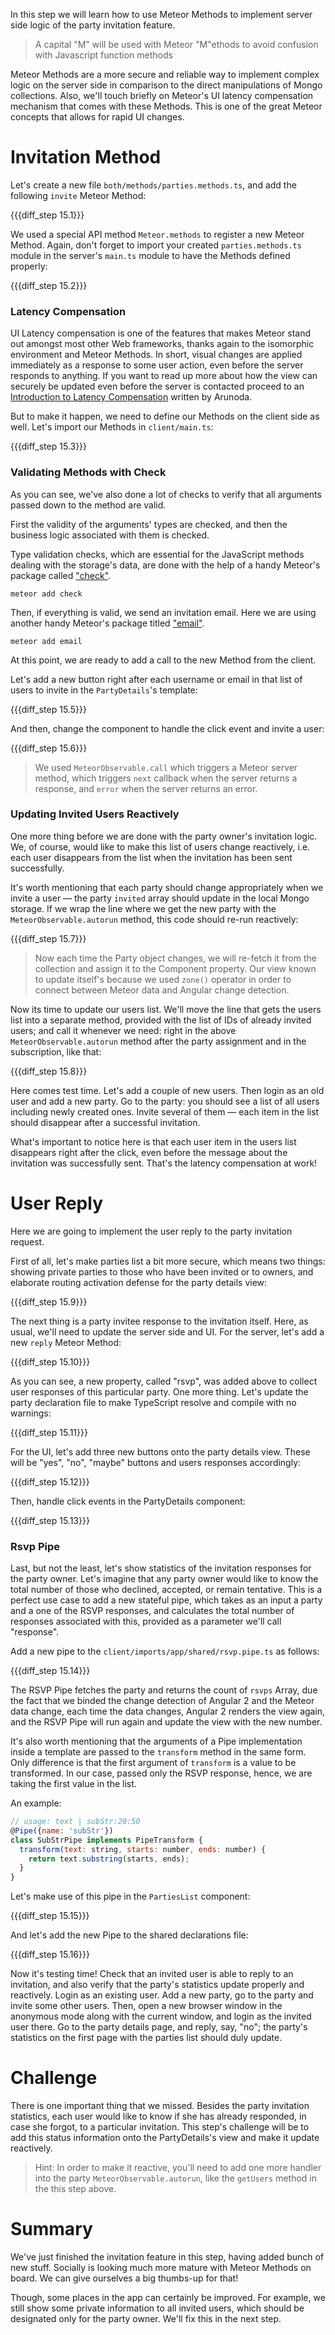In this step we will learn how to use Meteor Methods to
implement server side logic of the party invitation feature.

> A capital "M" will be used with Meteor "M"ethods to avoid confusion with Javascript function methods

Meteor Methods are a more secure and reliable way to
implement complex logic on the server side in comparison to the direct
manipulations of Mongo collections. Also, we'll touch briefly on
Meteor's UI latency compensation mechanism that comes with these Methods.
This is one of the great Meteor concepts that allows for rapid UI changes.

# Invitation Method

Let's create a new file `both/methods/parties.methods.ts`, and add the following `invite` Meteor Method:

{{{diff_step 15.1}}}

We used a special API method `Meteor.methods` to register
a new Meteor Method. Again, don't forget to import your created `parties.methods.ts` module
in the server's `main.ts` module to have the Methods defined properly:

{{{diff_step 15.2}}}

### Latency Compensation

UI Latency compensation is one of the features that makes Meteor stand out amongst most other Web frameworks, thanks again to the isomorphic environment and Meteor Methods.
In short, visual changes are applied immediately as a response to some user action,
even before the server responds to anything. If you want to read up more about how the view can securely be updated
even before the server is contacted proceed to an [Introduction to Latency Compensation](https://meteorhacks.com/introduction-to-latency-compensation) written by Arunoda.

But to make it happen, we need to define our Methods on the client side as well. Let's import our Methods in `client/main.ts`:

{{{diff_step 15.3}}}

### Validating Methods with Check

As you can see, we've also done a lot of checks to verify that
all arguments passed down to the method are valid.

First the validity of the arguments' types are checked, and then
the business logic associated with them is checked.

Type validation checks, which are essential for the JavaScript methods dealing with the storage's data,
are done with the help of a handy Meteor's package called ["check"](https://atmospherejs.com/meteor/check).

    meteor add check

Then, if everything is valid, we send an invitation email.
Here we are using another handy Meteor's package titled ["email"](https://atmospherejs.com/meteor/email).

    meteor add email

At this point, we are ready to add a call to the new Method from the client.

Let's add a new button right after each username or email in that
list of users to invite in the `PartyDetails`'s template:

{{{diff_step 15.5}}}

And then, change the component to handle the click event and invite a user:

{{{diff_step 15.6}}}

> We used `MeteorObservable.call` which triggers a Meteor server method, which triggers `next` callback when the server returns a response, and `error` when the server returns an error.

### Updating Invited Users Reactively

One more thing before we are done with the party owner's invitation
logic. We, of course, would like to make this list of users
change reactively, i.e. each user disappears from the list
when the invitation has been sent successfully.

It's worth mentioning that each party should change appropriately
when we invite a user — the party `invited` array should update
in the local Mongo storage. If we wrap the line where
we get the new party with the `MeteorObservable.autorun` method, this code should
re-run reactively:

{{{diff_step 15.7}}}

> Now each time the Party object changes, we will re-fetch it from the collection and assign it to the Component property. Our view known to update itself's because we used `zone()` operator in order to connect between Meteor data and Angular change detection.

Now its time to update our users list.
We'll move the line that gets the users list into a
separate method, provided with the list of IDs of already invited users;
and call it whenever we need: right in the above `MeteorObservable.autorun` method after the party assignment and in the subscription, like that:

{{{diff_step 15.8}}}

Here comes test time. Let's add a couple of new users.
Then login as an old user and add a new party.
Go to the party: you should see a list of all users including
newly created ones. Invite several of them — each item in the list
should disappear after a successful invitation.

What's important to notice here is that each user item in the users list
disappears right after the click, even before the message about
the invitation was successfully sent. That's the latency compensation at work!

# User Reply

Here we are going to implement the user reply to the party invitation request.

First of all, let's make parties list a bit more secure,
which means two things: showing private parties to those who have been invited
or to owners, and elaborate routing activation defense for the party details view:

{{{diff_step 15.9}}}

The next thing is a party invitee response to the invitation itself. Here, as usual,
we'll need to update the server side and UI. For the server,
let's add a new `reply` Meteor Method:

{{{diff_step 15.10}}}

As you can see, a new property, called "rsvp", was added
above to collect user responses of this particular party.
One more thing. Let's update the party declaration file to
make TypeScript resolve and compile with no warnings:

{{{diff_step 15.11}}}

For the UI, let's add three new buttons onto the party details view.
These will be "yes", "no", "maybe" buttons and users responses accordingly:

{{{diff_step 15.12}}}

Then, handle click events in the PartyDetails component:

{{{diff_step 15.13}}}

### Rsvp Pipe

Last, but not the least, let's show statistics of the invitation responses for the party owner.
Let's imagine that any party owner
would like to know the total number of those who declined, accepted, or remain tentative.
This is a perfect use case to add a new stateful pipe, which takes as
an input a party and a one of the RSVP responses, and calculates the total number of responses
associated with this, provided as a parameter we'll call "response".

Add a new pipe to the `client/imports/app/shared/rsvp.pipe.ts` as follows:

{{{diff_step 15.14}}}

The RSVP Pipe fetches the party and returns the count of `rsvps` Array, due the fact that we binded the change detection of Angular 2 and the Meteor data change, each time the data changes, Angular 2 renders the view again, and the RSVP Pipe will run again and update the view with the new number.

It's also worth mentioning that the arguments of a Pipe implementation inside a template are passed to the `transform` method in the same form. Only difference is that the first argument of `transform` is a value to be transformed. In our case, passed only the RSVP response, hence, we are taking the first
value in the list.

An example:

```js
// usage: text | subStr:20:50
@Pipe({name: 'subStr'})
class SubStrPipe implements PipeTransform {
  transform(text: string, starts: number, ends: number) {
    return text.substring(starts, ends);
  }
}
```

Let's make use of this pipe in the `PartiesList` component:

{{{diff_step 15.15}}}

And let's add the new Pipe to the shared declarations file:

{{{diff_step 15.16}}}

Now it's testing time! Check that an invited user is able to reply to an
invitation, and also verify that the party's statistics update properly and reactively.
Login as an existing user. Add a new party, go to the party and
invite some other users. Then, open a new browser window in the anonymous mode along with the current window,
and login as the invited user there. Go to the party details page, and reply, say, "no";
the party's statistics on the first page with the parties list should duly update.

# Challenge

There is one important thing that we missed. Besides the party invitation
statistics, each user would like to know if she has already responded, in case she forgot,
to a particular invitation. This step's challenge will be to add this status
information onto the PartyDetails's view and make it update reactively.

> Hint: In order to make it reactive, you'll need to add one more handler into
> the party `MeteorObservable.autorun`, like the `getUsers` method in the this step above.

# Summary

We've just finished the invitation feature in this step, having added bunch of new stuff.
Socially is looking much more mature with Meteor Methods on board. We can give ourselves
a big thumbs-up for that!

Though, some places in the app can certainly be improved. For example,
we still show some private information to all invited users, which should be designated only for the party owner.
We'll fix this in the next step.
